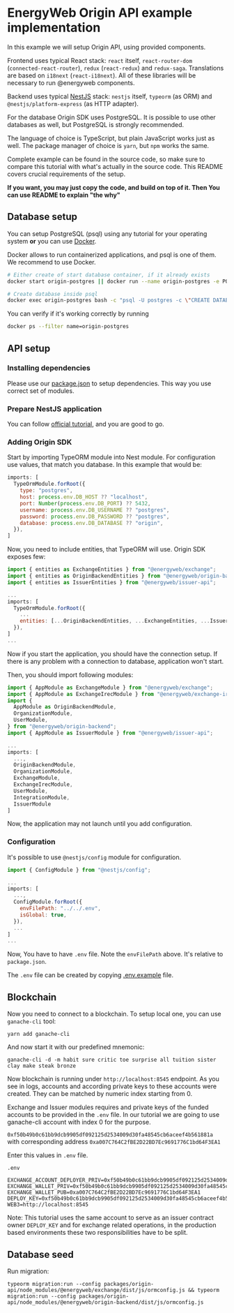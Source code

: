 # EnergyWeb Origin API example implementation

In this example we will setup Origin API, using provided components.

Frontend uses typical React stack: `react` itself, `react-router-dom` (`connected-react-router`), `redux` (`react-redux`) and `redux-saga`.
Translations are based on `i18next` (`react-i18next`). All of these libraries will be necessary to run @energyweb components.

Backend uses typical [NestJS](https://nestjs.com/) stack: `nestjs` itself, `typeorm` (as ORM) and `@nestjs/platform-express` (as HTTP adapter).

For the database Origin SDK uses PostgreSQL. It is possible to use other databases as well, but PostgreSQL is strongly recommended.

The language of choice is TypeScript, but plain JavaScript works just as well.
The package manager of choice is `yarn`, but `npm` works the same.

Complete example can be found in the source code, so make sure to compare this tutorial with what's actually in the source code.
This README covers crucial requirements of the setup.

**If you want, you may just copy the code, and build on top of it. Then You can use README to explain "the why"**

## Database setup

You can setup PostgreSQL (psql) using any tutorial for your operating system **or** you can use [Docker](https://www.docker.com/).

Docker allows to run containerized applications, and psql is one of them. We recommend to use Docker.

```sh
# Either create of start database container, if it already exists
docker start origin-postgres || docker run --name origin-postgres -e POSTGRES_PASSWORD=postgres -d -p 5432:5432 postgres

# Create database inside psql
docker exec origin-postgres bash -c "psql -U postgres -c \"CREATE DATABASE origin\""
```

You can verify if it's working correctly by running

```sh
docker ps --filter name=origin-postgres
```

## API setup

### Installing dependencies

Please use our [package.json](./package.json) to setup dependencies. This way you use correct set of modules.

### Prepare NestJS application

You can follow [official tutorial](https://docs.nestjs.com/), and you are good to go.

### Adding Origin SDK

Start by importing TypeORM module into Nest module. For configuration use values, that match you database. In this example that would be:

```js
imports: [
  TypeOrmModule.forRoot({
    type: "postgres",
    host: process.env.DB_HOST ?? "localhost",
    port: Number(process.env.DB_PORT) ?? 5432,
    username: process.env.DB_USERNAME ?? "postgres",
    password: process.env.DB_PASSWORD ?? "postgres",
    database: process.env.DB_DATABASE ?? "origin",
  }),
]
```

Now, you need to include entities, that TypeORM will use. Origin SDK exposes few:

```js
import { entities as ExchangeEntities } from "@energyweb/exchange";
import { entities as OriginBackendEntities } from "@energyweb/origin-backend";
import { entities as IssuerEntities } from "@energyweb/issuer-api";

...
imports: [
  TypeOrmModule.forRoot({
    ...
    entities: [...OriginBackendEntities, ...ExchangeEntities, ...IssuerEntities],
  }),
]
...
```

Now if you start the application, you should have the connection setup. If there is any problem with a connection to database, application won't start.

Then, you should import following modules:

```js
import { AppModule as ExchangeModule } from "@energyweb/exchange";
import { AppModule as ExchangeIrecModule } from "@energyweb/exchange-irec";
import {
  AppModule as OriginBackendModule,
  OrganizationModule,
  UserModule,
} from "@energyweb/origin-backend";
import { AppModule as IssuerModule } from "@energyweb/issuer-api";

...
imports: [
  ...,
  OriginBackendModule,
  OrganizationModule,
  ExchangeModule,
  ExchangeIrecModule,
  UserModule,
  IntegrationModule,
  IssuerModule
]
```

Now, the application may not launch until you add configuration.

### Configuration

It's possible to use `@nestjs/config` module for configuration.

```js
import { ConfigModule } from "@nestjs/config";

...
imports: [
  ...,
  ConfigModule.forRoot({
    envFilePath: "../../.env",
    isGlobal: true,
  }),
  ...
]
...
```

Now, You have to have `.env` file. Note the `envFilePath` above. It's relative to `package.json`.

The `.env` file can be created by copying [.env.example](../../.env.example) file.

## Blockchain

Now you need to connect to a blockchain. To setup local one, you can use `ganache-cli` tool:

```
yarn add ganache-cli
```

And now start it with our predefined mnemonic:

```
ganache-cli -d -m habit sure critic toe surprise all tuition sister clay make steak bronze
```

Now blockchain is running under `http://localhost:8545` endpoint. As you see in logs,
accounts and according private keys to these accounts were created. They can be matched by numeric index starting from 0.

Exchange and Issuer modules requires and private keys of the funded accounts to be provided in the `.env` file.
In our tutorial we are going to use ganache-cli account with index 0 for the purpose.

`0xf50b49b0c61bb9dcb9905df092125d2534009d30fa48545cb6aceef4b561881a` with corresponding address `0xa007C764C2fBE2D22BD7Ec9691776C1bd64F3EA1`

Enter this values in `.env` file.

`.env`

```
EXCHANGE_ACCOUNT_DEPLOYER_PRIV=0xf50b49b0c61bb9dcb9905df092125d2534009d30fa48545cb6aceef4b561881a
EXCHANGE_WALLET_PRIV=0xf50b49b0c61bb9dcb9905df092125d2534009d30fa48545cb6aceef4b561881a
EXCHANGE_WALLET_PUB=0xa007C764C2fBE2D22BD7Ec9691776C1bd64F3EA1
DEPLOY_KEY=0xf50b49b0c61bb9dcb9905df092125d2534009d30fa48545cb6aceef4b561881a
WEB3=http://localhost:8545
```

Note: This tutorial uses the same account to serve as an issuer contract owner `DEPLOY_KEY` and for exchange related operations, in the production based environments these two responsibilities have to be split.

## Database seed

Run migration:

```
typeorm migration:run --config packages/origin-api/node_modules/@energyweb/exchange/dist/js/ormconfig.js && typeorm migration:run --config packages/origin-api/node_modules/@energyweb/origin-backend/dist/js/ormconfig.js
```